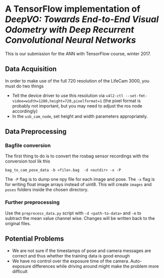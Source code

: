 # A TensorFlow implementation of _DeepVO: Towards End-to-End Visual Odometry with Deep Recurrent Convolutional Neural Networks_

This is our submission for the ANN with TensorFlow course, winter 2017.

## Data Acquisition
In order to make use of the full 720 resolution of the LifeCam 3000, you must do two things
- Tell the device driver to use this resolution via `v4l2-ctl --set-fmt-video=width=1280,height=720,pixelformat=1` (the pixel format is probably not important, but you may need to adjust the ros node accordingly)
- In the `usb_cam_node`, set height and width parameters appropriately.

## Data Preprocessing
### Bagfile conversion
The first thing to do is to convert the rosbag sensor recordings with the
conversion tool lik this
```
bag_to_cam_pose_data -b <file>.bag  -d <outdir> -x -P
```
The `-P` flag is to dump one npy file for each image and pose. The `-x`
flag is for writing float image arrays instead of uint8.
This will create `images` and `poses` folders inside the chosen directory.
### Further preprocessing
Use the `preprocess_data.py` script with `-d <path-to-data>` and `-m` to
subtract the mean value channel wise. Changes will be written back to the
original files.

## Potential Problems
- We are not sure if the timestamps of pose and camera messages are correct and thus whether the training data is good enough
- We have no control over the exposure time of the camera. Auto-exposure differences while driving around might make the problem more difficult